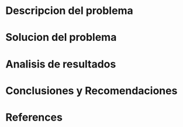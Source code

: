 # Descripcion del problema

# Solucion del problema 

# Analisis de resultados

# Conclusiones y Recomendaciones

# References


